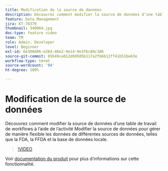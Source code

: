```yaml
---
title: Modification de la source de données
description: Découvrez comment modifier la source de données d’une table de travail de workflows à l’aide de l’activité Modifier la source de données pour gérer de manière flexible les données de différentes sources de données, telles que la FDA, la FFDA et la base de données locale.
feature: Data Management
jira: KT-78379
thumbnail: 340064.jpg
doc-type: feature video
team: TM
role: Admin, Developer
level: Beginner
exl-id: 6e308d06-e384-46e2-9e14-9e3f6c80c386
source-git-commit: 05b49ca012d0d505b117a2fb6b12ff41b51be63e
workflow-type: tm+mt
source-wordcount: '94'
ht-degree: 100%

---
```


# Modification de la source de données

Découvrez comment modifier la source de données d’une table de travail de workflows à l’aide de l’activité Modifier la source de données pour gérer de manière flexible les données de différentes sources de données, telles que la FDA, la FFDA et la base de données locale.

>[!VIDEO](https://video.tv.adobe.com/v/340064?quality=12&learn=on)

Voir [documentation du produit](https://experienceleague.adobe.com/docs/campaign/campaign-v8/config/workflows.html?lang=fr#change-data-source-activity) pour plus d’informations sur cette fonctionnalité.
